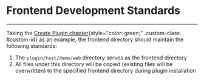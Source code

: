 # Frontend Development Standards

---

Taking the [Create Plugin chapter](../create.md){style="color: green;" .custom-class #custom-id} as an example, the frontend directory should maintain the following standards:

1. The `plugin/test/demo/web` directory serves as the frontend directory
2. All files under this directory will be copied (existing files will be overwritten) to the specified frontend directory during plugin installation